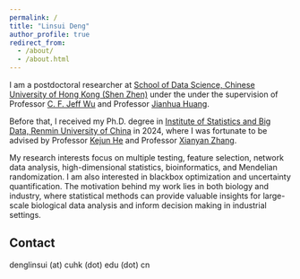 ```yaml
---
permalink: /
title: "Linsui Deng"
author_profile: true
redirect_from: 
  - /about/
  - /about.html
---
```


I am a postdoctoral researcher at [School of Data Science, Chinese University of Hong Kong (Shen Zhen)](https://sds.cuhk.edu.cn) under the under the supervision of Professor [C. F. Jeff Wu](https://myweb.cuhk.edu.cn/jeffwu) and Professor [Jianhua Huang](https://sds.cuhk.edu.cn/en/teacher/470). 

Before that, I received my Ph.D. degree in [Institute of Statistics and Big Data, Renmin University of China](http://isbd.ruc.edu.cn) in 2024, where I was fortunate to be advised by Professor [Kejun He](http://isbd.ruc.edu.cn/sztd/c649d51f7a9d4557b25db81b705037e1.htm) and Professor [Xianyan Zhang](https://zhangxiany-tamu.github.io/).

My research interests focus on multiple testing, feature selection, network data analysis, high-dimensional statistics, bioinformatics, and Mendelian randomization. I am also interested in blackbox optimization and uncertainty quantification. The motivation behind my work lies in both biology and industry, where statistical methods can provide valuable insights for large-scale biological data analysis and inform decision making in industrial settings.

Contact
------

denglinsui (at) cuhk (dot) edu (dot) cn

